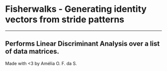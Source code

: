 # Fisherwalks - Generating identity vectors from stride patterns

---

Performs Linear Discriminant Analysis over a list of data matrices.
---

Made with <3 by Amélia O. F. da S.
